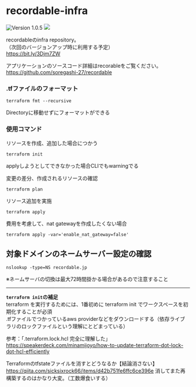 

# recordable-infra

![Version 1.0.5](https://img.shields.io/badge/Version-1.0.5-blue) 
<img src="https://img.shields.io/badge/-Terraform-EEE.svg?logo=terraform&logoColor=7B42BC">

recordableのinfra repository。 \
（次回のバージョンアップ時に利用する予定） \
https://bit.ly/3Djm7ZW

アプリケーションのソースコード詳細はrecorableをご覧ください。 \
https://github.com/soregashi-27/recordable

### .tfファイルのフォーマット

```
terraform fmt --recursive
```

Directoryに移動せずにフォーマットができる


### 使用コマンド

リソースを作成、追加した場合につかう
```
terraform init
```
applyしようとしてできなかった場合CLIでもwarningでる

変更の差分、作成されるリソースの確認
```
terraform plan
```
リソース追加を実施
```
terraform apply
```

費用を考慮して、nat gatewayを作成したくない場合
```
terraform apply -var='enable_nat_gateway=false'
```

## 対象ドメインのネームサーバー設定の確認
```
nslookup -type=NS recordable.jp
```
※ネームサーバの切換は最大72時間掛かる場合があるので注意すること


-----------

**`terraform init`の補足** \
terraform を実行するためには、1番初めに terraform init でワークスペースを初期化することが必須 \
.tfファイルでつかっているaws providerなどをダウンロードする（依存ライブラリのロックファイルという理解にとどまっている） 

参考：「.terraform.lock.hcl 完全に理解した」 \
https://speakerdeck.com/minamijoyo/how-to-update-terraform-dot-lock-dot-hcl-efficiently


Terraformのtfstateファイルを消すとどうなるか【結論消さない】 \
https://qiita.com/sicksixrock66/items/d42b751fe6ffc6ce396e
消してまた再構築するのはかなり大変。（工数爆食いする）
